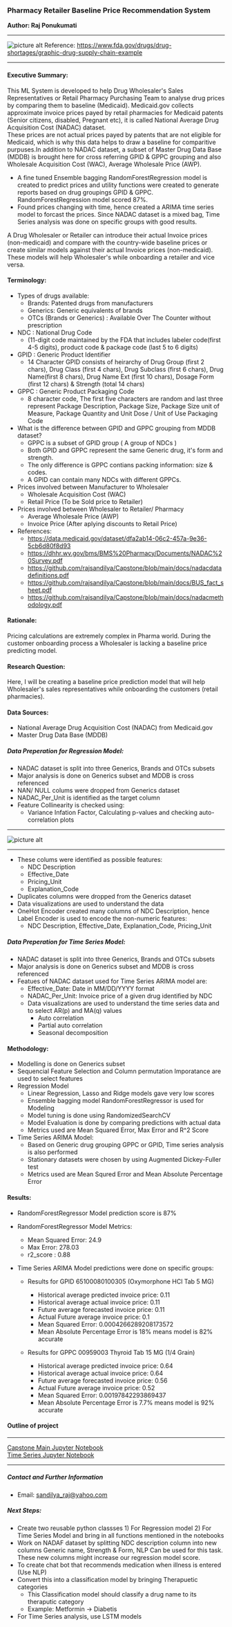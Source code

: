 ### Pharmacy Retailer Baseline Price Recommendation System
**Author: Raj Ponukumati**
- - - -
![picture alt](https://github.com/rajsandilya/Capstone/blob/main/images/drug_supply_chain.png "Pharmacy buyer prices")
Reference: https://www.fda.gov/drugs/drug-shortages/graphic-drug-supply-chain-example
- - - -
#### Executive Summary:
 This ML System is developed to help Drug Wholesaler's Sales Representatives or Retail Pharmacy Purchasing Team to analyse drug prices by comparing them to baseline (Medicaid). Medicaid.gov collects approximate invoice prices payed by retail pharmacies for Medicaid patents (Senior citizens, disabled, Pregnant etc), it is called National Average Drug Acquisition Cost (NADAC) dataset.<br>
    These prices are not actual prices payed by patents that are not eligible for Medicaid, which is why this data helps to draw a baseline for comparitive purpuses.In addition to NADAC dataset, a subset of Master Drug Data Base (MDDB) is brought here for cross referring GPID & GPPC grouping and also Wholesale Acquisition Cost (WAC), Average Wholesale Price (AWP).

 * A fine tuned Ensemble bagging RandomForestRegression model is created to predict prices and utility functions were created to generate reports based on drug groupings GPID & GPPC.  RandomForestRegression model scored 87%.
* Found prices changing with time, hence created a ARIMA time series model to forcast the prices. Since  NADAC dataset is a mixed bag, Time Series analysis was done on specific groups with good results.

A Drug Wholesaler or Retailer can introduce their actual Invoice prices (non-medicaid) and compare with the country-wide baseline prices or create similar models against their actual Invoice prices (non-medicaid). These models will help Wholesaler's while onboarding a retailer and vice versa.

#### Terminology:
 * Types of drugs available:
    * Brands: Patented drugs from manufacturers 
    * Generics: Generic equivalents of brands
    * OTCs (Brands or Generics) : Available Over The Counter without prescription  
 * NDC : National Drug Code 
    * (11-digit code maintained by the FDA that includes labeler code(first 4-5 digits), product code & package code (last 5 to 6 digits)
 * GPID : Generic Product Identifier
    * 14 Character GPID consists of heirarchy of Drug Group (first 2 chars), Drug Class (first 4 chars), Drug Subclass (first 6 chars), Drug Name(first 8 chars), Drug Name Ext (first 10 chars), Dosage Form (first 12 chars) & Strength (total 14 chars)
 * GPPC : Generic Product Packaging Code
    * 8 character code, The first five characters are random and last three represent Package Description, Package Size, Package Size unit of Measure, Package Quantity and Unit Dose / Unit of Use Packaging Code
 * What is the difference between GPID and GPPC grouping from MDDB dataset?
    * GPPC is a subset of GPID group ( A group of NDCs )
    * Both GPID and GPPC represent the same Generic drug, it's form and strength.
    * The only difference is GPPC contians packing information: size & codes.
    * A GPID can contain many NDCs with different GPPCs.
 * Prices involved between Manufacturer to Wholesaler
    * Wholesale Acquisition Cost (WAC)
    * Retail Price (To be Sold price to Retailer)
 * Prices involved between Wholesaler to Retailer/ Pharmacy
    * Average Wholesale Price (AWP)
    * Invoice Price (After aplying discounts to Retail Price)
 * References:
    * https://data.medicaid.gov/dataset/dfa2ab14-06c2-457a-9e36-5cb6d80f8d93
    * https://dhhr.wv.gov/bms/BMS%20Pharmacy/Documents/NADAC%20Survey.pdf
    * https://github.com/rajsandilya/Capstone/blob/main/docs/nadacdatadefinitions.pdf
    * https://github.com/rajsandilya/Capstone/blob/main/docs/BUS_fact_sheet.pdf
    * https://github.com/rajsandilya/Capstone/blob/main/docs/nadacmethodology.pdf


#### Rationale:
 Pricing calculations are extremely complex in Pharma world. During the customer onboarding process a Wholesaler is lacking a baseline price predicting model.

#### Research Question:
 Here, I will be creating a baseline price prediction model that will help Wholesaler's sales representatives while onboarding the customers (retail pharmacies).

#### Data Sources:
 * National Average Drug Acquisition Cost (NADAC) from Medicaid.gov 
 * Master Drug Data Base (MDDB)
 ##### Data Preperation for Regression Model:
 * NADAC dataset is split into three Generics, Brands and OTCs subsets 
 * Major analysis is done on Generics subset and MDDB is cross referenced
 * NAN/ NULL colums were dropped from Generics dataset
 * NADAC_Per_Unit is identified as the target column 
 * Feature Collinearity is checked using:
    * Variance Infation Factor, Calculating p-values and checking auto-correlation plots
 - - - -
![picture alt](https://github.com/rajsandilya/Capstone/blob/main/images/feature-correlation.png "Feature Correlation")
- - - -
 * These colums were identified as possible features:
    * NDC Description
    * Effective_Date
    * Pricing_Unit
    * Explanation_Code
 * Duplicates columns were dropped from the Generics dataset
 * Data visualizations are used to understand the data 
 * OneHot Encoder created many columns of NDC Description, hence Label Encoder is used to encode the non-numeric features: 
    * NDC Description, Effective_Date, Explanation_Code, Pricing_Unit 

 ##### Data Preperation for Time Series Model:<br>
 * NADAC dataset is split into three Generics, Brands and OTCs subsets 
 * Major analysis is done on Generics subset and MDDB is cross referenced
 * Featues of NADAC dataset used for Time Series ARIMA model are:
    * Effective_Date: Date in MM/DD/YYYY format
    * NADAC_Per_Unit: Invoice price of a given drug identified by NDC
    * Data visualizations are used to understand the time series data and to select AR(p) and MA(q) values
        * Auto correlation
        * Partial auto correlation
        * Seasonal decomposition

#### Methodology:  
 * Modelling is done on Generics subset
 * Sequencial Feature Selection and Column permutation Imporatance are used to select features
 * Regression Model
    * Linear Regression, Lasso and Ridge models gave very low scores 
    * Ensemble bagging model RandomForestRegressor is used for Modeling
    * Model tuning is done using RandomizedSearchCV
    * Model Evaluation is done by comparing predictions with actual data
    * Metrics used are Mean Squared Error, Max Error and R^2 Score
 * Time Series ARIMA Model:
    * Based on Generic drug grouping GPPC or GPID, Time series analysis is also performed 
    * Stationary datasets were chosen by using Augmented Dickey-Fuller test 
    * Metrics used are Mean Squred Error and Mean Absolute Percentage Error

#### Results:
* RandomForestRegressor Model prediction score is 87%
* RandomForestRegressor Model Metrics:
    * Mean Squared Error: 24.9
    * Max Error: 278.03
    * r2_score : 0.88

* Time Series ARIMA Model predictions were done on specific groups:
    * Results for GPID 65100080100305 (Oxymorphone HCl Tab 5 MG)
        * Historical average predicted invoice price:  0.11
        * Historical average actual invoice price:  0.11
        * Future average forecasted invoice price:  0.11
        * Actual Future average invoice price:  0.1
        * Mean Squared Error: 0.0004266289208173572
        * Mean Absolute Percentage Error is 18% means model is 82% accurate

    *  Results for GPPC 00959003 Thyroid Tab 15 MG (1/4 Grain) 
        * Historical average predicted invoice price:  0.64
        * Historical average actual invoice price:  0.64
        * Future average forecasted invoice price:  0.56
        * Actual Future average invoice price:  0.52
        * Mean Squared Error: 0.00197842293869437
        * Mean Absolute Percentage Error is 7.7% means model is 92% accurate

#### Outline of project
 - - - -
[Capstone Main Jupyter Notebook](https://github.com/rajsandilya/Capstone/blob/main/Capstone.ipynb)
<br>
[Time Series Jupyter Notebook](https://github.com/rajsandilya/Capstone/blob/main/Timeseries.ipynb)
- - - -

##### Contact and Further Information
* Email: sandilya_raj@yahoo.com

##### Next Steps:
* Create two reusable python classses 1) For Regression model 2) For Time Series Model and bring in all functions mentioned in the notebooks
* Work on NADAF dataset by splitting NDC description column into new columns Generic name, Strength & Form, NLP Can be used for this task. These new columns might increase our regression model score.
* To create chat bot that recommends medication when illness is entered (Use NLP)
* Convert this into a classification model by bringing Therapuetic categories
    * This Classification model should classify a drug name to its theraputic category
    * Example: Metformin -> Diabetis
* For Time Series analysis, use LSTM models